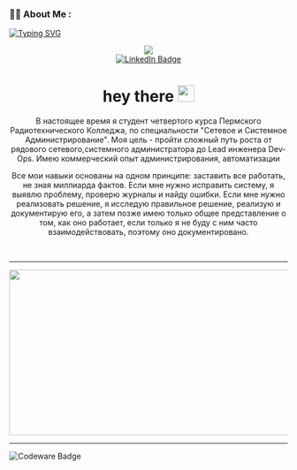 
### :woman_technologist: About Me :

[![Typing SVG](https://readme-typing-svg.demolab.com?font=Fira+Code&weight=300&size=16&pause=1000&color=F7F7F7&width=530&lines=I+am+a+IT+engineer%2C+enthusiast+and+just+a+geek)](https://git.io/typing-svg)

<div id="header" align="center">
  <img src="https://media.giphy.com/media/L1R1tvI9svkIWwpVYr/giphy.gif" />
  <div id="badges">    
    <a href="https://t.me/idobukhov">
      <img src="https://img.shields.io/badge/Telegram-2CA5E0?style=for-the-badge&logo=telegram&logoColor=white" alt="LinkedIn Badge"/>
    </a>
    
  </div>
  
  
  <h1>
    hey there
    <img src="https://media.giphy.com/media/hvRJCLFzcasrR4ia7z/giphy.gif" width="30px"/>
  </h1>
  
  <div>
    <p> В настоящее время я студент четвертого курса Пермского Радиотехнического Колледжа, по специальности "Сетевое и Системное Администрирование". Моя цель - пройти сложный путь роста от рядового сетевого,системного администратора до Lead инженера Dev-Ops. Имею коммерческий опыт администрирования, автоматизации</p>
    <p> Все мои навыки основаны на одном принципе: заставить все работать, не зная миллиарда фактов. Если мне нужно исправить систему, я выявлю проблему, проверю журналы и найду ошибки. Если мне нужно реализовать решение, я исследую правильное решение, реализую и документирую его, а затем позже имею только общее представление о том, как оно работает, если только я не буду с ним часто взаимодействовать, поэтому оно документировано. </p>
  </div>
  

</div>
<br>

<!--  - :telescope: I’m working as a Software Engineer and contributing to frontend and backend for building web applications.

/// - :seedling: Exploring Technical Content Writing.

/// - :zap: In my free time, I solve problems on GeeksforGeeks and read tech articles.

/// - :mailbox:How to reach me: [![Linkedin Badge](https://img.shields.io/badge/-kakbar-blue?style=flat&logo=Linkedin&logoColor=white)](your-linkedin-url)

-->



---
  <div align="center">
  <img src="https://media.giphy.com/media/YeoSN5yZd6S7cl8hSl/giphy.gif" width="800" height="300"/>
  </div>

---


![Codeware Badge](https://www.codewars.com/users/Obukhovv/badges/large)
